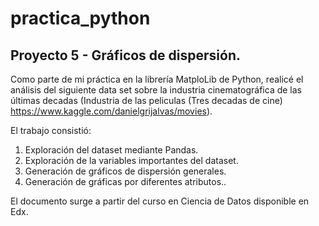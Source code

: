 # practica_python
## Proyecto 5 - Gráficos de dispersión.

Como parte de mi práctica en la librería MatploLib de Python, realicé el análisis del siguiente data set sobre la industria cinematográfica de las últimas decadas (Industria de las peliculas (Tres decadas de cine) https://www.kaggle.com/danielgrijalvas/movies).

El trabajo consistió:

1. Exploración del dataset mediante Pandas.
2. Exploración de la variables importantes del dataset.
3. Generación de gráficos de dispersión generales.
3. Generación de gráficas por diferentes atributos..

El documento surge a partir del curso en Ciencia de Datos disponible en Edx.
